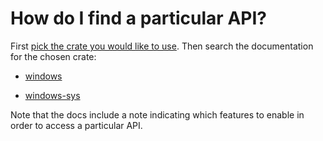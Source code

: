 # How do I find a particular API?

First [pick the crate you would like to use](rust-getting-started/windows-or-windows-sys.md). Then search the documentation for the chosen crate:

- [windows](https://microsoft.github.io/windows-docs-rs/)

- [windows-sys](https://docs.rs/windows-sys)

Note that the docs include a note indicating which features to enable in order to access a particular API. 
